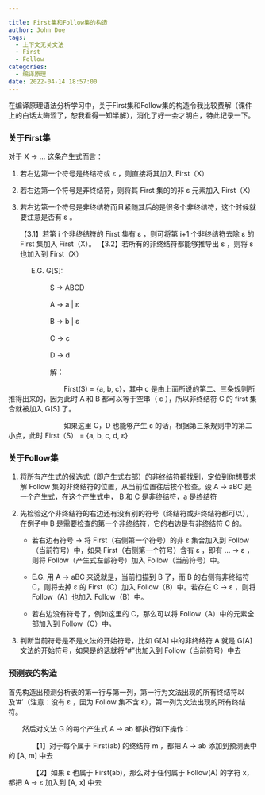 ```yaml
---

title: First集和Follow集的构造
author: John Doe
tags:
  - 上下文无关文法
  - First
  - Follow
categories:
  - 编译原理
date: 2022-04-14 18:57:00
---
```


在编译原理语法分析学习中，关于First集和Follow集的构造令我比较费解（课件上的白话太晦涩了，恕我看得一知半解），消化了好一会才明白，特此记录一下。


### 关于First集
对于 X -> ... 这条产生式而言：

1. 若右边第一个符号是终结符或 ε  ，则直接将其加入 First（X）

2. 若右边第一个符号是非终结符，则将其 First 集的的非 ε  元素加入 First（X）

3. 若右边第一个符号是非终结符而且紧随其后的是很多个非终结符，这个时候就要注意是否有 ε  。

	【3.1】若第 i 个非终结符的 First 集有 ε  ，则可将第 i+1 个非终结符去除 ε  的 First 集加入 First（X）。
	【3.2】若所有的非终结符都能够推导出 ε ，则将  ε  也加入到 First（X）

 　　　
    E.G. G[S]:

　　　　　　S -> ABCD

　　　　　　A -> a |  ε  

　　　　　　B -> b |  ε  

　　　　　　C -> c

　　　　　　D -> d

　　　　　　解：

　　　　　　　　First(S) = {a, b, c}，其中 c 是由上面所说的第二、三条规则所推得出来的，因为此时 A 和 B 都可以等于空串（ ε  ），所以非终结符 C 的 first 集合就被加入 G[S] 了。

　　　　　　　　如果这里 C，D 也能够产生 ε  的话，根据第三条规则中的第二小点，此时 First（S） = {a, b, c, d,  ε}
 

### 关于Follow集

1. 将所有产生式的候选式（即产生式右部）的非终结符都找到，定位到你想要求解 Follow 集的非终结符的位置，从当前位置往后挨个检查。设 A -> aBC 是一个产生式，在这个产生式中， B 和 C 是非终结符，a 是终结符

2. 先检验这个非终结符的右边还有没有别的符号（终结符或非终结符都可以），在例子中 B 是需要检查的第一个非终结符，它的右边是有非终结符 C 的。
   
	- 若右边有符号 -> 将 First（右侧第一个符号）的非 ε 集合加入到 Follow（当前符号）中，如果 First（右侧第一个符号）含有 ε  ，即有 ... -> ε ，则将 Follow（产生式左部符号）加入 Follow（当前符号）中。

	- E.G.  用 A -> aBC 来说就是，当前扫描到 B 了，而 B 的右侧有非终结符 C，则将去掉 ε  的 First（C）加入 Follow（B）中。若存在 C -> ε  ，则将 Follow（A）也加入 Follow（B）中。

	- 若右边没有符号了，例如这里的 C，那么可以将 Follow（A）中的元素全部加入到 Follow（C）中。

3. 判断当前符号是不是文法的开始符号，比如 G[A] 中的非终结符 A 就是 G[A] 文法的开始符号，如果是的话就将“#”也加入到 Follow（当前符号）中去

### 预测表的构造

首先构造出预测分析表的第一行与第一列，第一行为文法出现的所有终结符以及‘#’（注意：没有 ε ，因为 Follow 集不含 ε），第一列为文法出现的所有终结符。

　　然后对文法 G 的每个产生式 A -> ab 都执行如下操作：

　　　　【1】对于每个属于 First(ab) 的终结符 m ，都把 A -> ab 添加到预测表中的 [A, m] 中去

　　　　【2】如果 ε 也属于 First(ab)，那么对于任何属于 Follow(A) 的字符 x，都把 A ->  ε  加入到 [A, x] 中去

